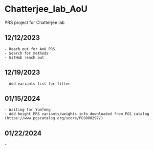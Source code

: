 # Chatterjee_lab_AoU
PRS project for Chatterjee lab

## 12/12/2023

    - Reach out for AoU PRS
    - Search for methods
    - GitHub reach out

## 12/19/2023
    
    - Add variants list for filter

## 01/15/2024

    - Waiting for Yunfeng
    - Add height PRS variants/weights info downloaded from PGS catalog (https://www.pgscatalog.org/score/PGS000297/)

## 01/22/2024

    - 
